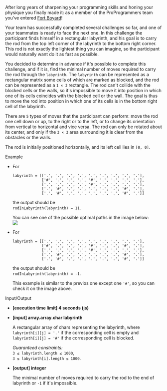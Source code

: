 
After long years of sharpening your programming skills and honing your physique you finally made it: as a member of the ProProgrammers team you've entered  [Fort Boyard](https://en.wikipedia.org/wiki/Fort_Boyard_(TV_series))!

Your team has successfully completed several challenges so far, and one of your teammates is ready to face the next one. In this challenge the participant finds himself in a rectangular labyrinth, and his goal is to carry the rod from the top left corner of the labyrinth to the bottom right corner. This rod is not exactly the lightest thing you can imagine, so the participant would naturally want do it as fast as possible.

You decided to determine in advance if it's possible to complete this challenge, and if it is, find the minimal number of moves required to carry the rod through the  `labyrinth`. The  `labyrinth`  can be represented as a rectangular matrix some cells of which are marked as blocked, and the rod can be represented as a  `1 × 3`  rectangle. The rod can't collide with the blocked cells or the walls, so it's impossible to move it into position in which one of its cells coincides with the blocked cell or the wall. The goal is thus to move the rod into position in which one of its cells is in the bottom right cell of the labyrinth.

There are  `5`  types of moves that the participant can perform: move the rod one cell down or up, to the right or to the left, or to change its orientation from vertical to horizontal and vice versa. The rod can only be rotated about its center, and only if the  `3 × 3`  area surrounding it is clear from the obstacles or the walls.

The rod is initially positioned horizontally, and its left cell lies in  `[0, 0]`.

Example

-   For

    ```
    labyrinth = [['.', '.', '.', '.', '.', '.', '.', '.', '.'],
                 ['#', '.', '.', '.', '#', '.', '.', '.', '.'],
                 ['.', '.', '.', '.', '#', '.', '.', '.', '.'],
                 ['.', '#', '.', '.', '.', '.', '.', '#', '.'],
                 ['.', '#', '.', '.', '.', '.', '.', '#', '.']]
    
    ```

    the output should be  
    `rodInLabyrinth(labyrinth) = 11`.

    You can see one of the possible optimal paths in the image below:  
    ![](https://codesignal.s3.amazonaws.com/tasks/rodInLabyrinth/img/ex1.png?_tm=1582086400939)

-   For

    ```
    labyrinth = [['.', '.', '.', '.', '.', '.', '.', '.', '.'],
                 ['#', '.', '.', '.', '#', '.', '.', '#', '.'],
                 ['.', '.', '.', '.', '#', '.', '.', '.', '.'],
                 ['.', '#', '.', '.', '.', '.', '.', '#', '.'],
                 ['.', '#', '.', '.', '.', '.', '.', '#', '.']]
    
    ```

    the output should be  
    `rodInLabyrinth(labyrinth) = -1`.

    This example is similar to the previos one except one  `'#'`, so you can check it on the image above.


Input/Output

-   **[execution time limit] 4 seconds (js)**

-   **[input] array.array.char labyrinth**

    A rectangular array of chars representing the labyrinth, where  `labyrinth[i][j] = '.'`  if the corresponding cell is empty and  `labyrinth[i][j] = '#'`  if the corresponding cell is blocked.

    _Guaranteed constraints:_  
    `3 ≤ labyrinth.length ≤ 1000`,  
    `3 ≤ labyrinth[i].length ≤ 1000`.

-   **[output] integer**

    The minimal number of moves required to carry the rod to the end of labyrinth or  `-1`  if it's impossible.